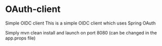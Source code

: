 # OAuth-client
Simple OIDC client
This is a simple OIDC client which uses Spring OAuth

Simply mvn clean install and launch on port 8080 (can be changed in the app.props file)
